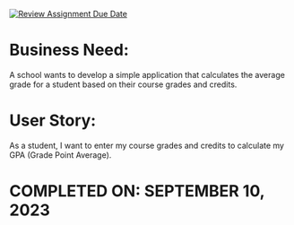 [![Review Assignment Due Date](https://classroom.github.com/assets/deadline-readme-button-24ddc0f5d75046c5622901739e7c5dd533143b0c8e959d652212380cedb1ea36.svg)](https://classroom.github.com/a/b5U3qeNA)
# Business Need:
A school wants to develop a simple application that calculates the average grade for a student based on their course grades and credits.

# User Story:
As a student, I want to enter my course grades and credits to calculate my GPA (Grade Point Average).


# COMPLETED ON: SEPTEMBER 10, 2023
